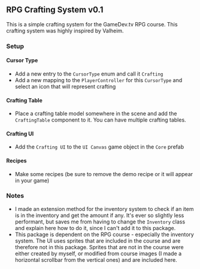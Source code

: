 ## RPG Crafting System v0.1
This is a simple crafting system for the GameDev.tv RPG course. This crafting system was highly inspired by Valheim.

### Setup
#### Cursor Type
* Add a new entry to the `CursorType` enum and call it `Crafting`
* Add a new mapping to the `PlayerController` for this `CursorType` and select an icon that will represent crafting

#### Crafting Table
* Place a crafting table model somewhere in the scene and add the `CraftingTable` component to it. You can have multiple crafting tables.

#### Crafting UI
* Add the `Crafting UI` to the `UI Canvas` game object in the `Core` prefab

#### Recipes
* Make some recipes (be sure to remove the demo recipe or it will appear in your game)

### Notes
* I made an extension method for the inventory system to check if an item is in the inventory and get the amount if any. It's ever so slightly less performant, but saves me from having to change the `Inventory` class and explain here how to do it, since I can't add it to this package.
* This package is dependent on the RPG course - especially the inventory system. The UI uses sprites that are included in the course and are therefore not in this package. Sprites that are not in the course were either created by myself, or modified from course images (I made a horizontal scrollbar from the vertical ones) and are included here.
